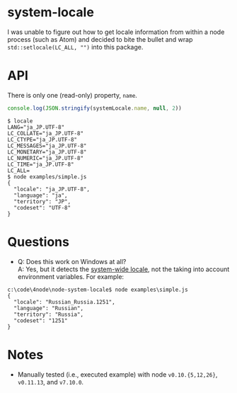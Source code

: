 # system-locale

I was unable to figure out how to get locale information from within a node
process (such as Atom) and decided to bite the bullet and wrap
`std::setlocale(LC_ALL, "")` into this package.

# API

There is only one (read-only) property, `name`.

```javascript
console.log(JSON.stringify(systemLocale.name, null, 2))
```

```
$ locale
LANG="ja_JP.UTF-8"
LC_COLLATE="ja_JP.UTF-8"
LC_CTYPE="ja_JP.UTF-8"
LC_MESSAGES="ja_JP.UTF-8"
LC_MONETARY="ja_JP.UTF-8"
LC_NUMERIC="ja_JP.UTF-8"
LC_TIME="ja_JP.UTF-8"
LC_ALL=
$ node examples/simple.js
{
  "locale": "ja_JP.UTF-8",
  "language": "ja",
  "territory": "JP",
  "codeset": "UTF-8"
}
```

# Questions

 *  Q: Does this work on Windows at all?  
    A: Yes, but it detects the [system-wide locale][], not the taking into
    account environment variables. For example:  
```console
c:\code\4node\node-system-locale$ node examples\simple.js
{
  "locale": "Russian_Russia.1251",
  "language": "Russian",
  "territory": "Russia",
  "codeset": "1251"
}
```

# Notes

 *  Manually tested (i.e., executed example) with node `v0.10.{5,12,26}`,
    `v0.11.13`, and `v7.10.0`.


[system-wide locale]: https://msdn.microsoft.com/en-us/library/windows/desktop/dd318716(v=vs.85).aspx
